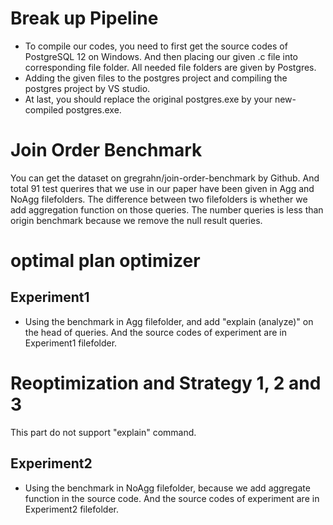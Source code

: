 # Break up Pipeline
* To compile our codes, you need to first get the source codes of PostgreSQL 12 on Windows. And then placing our given .c file into corresponding file folder. All needed file folders are given by Postgres.
* Adding the given files to the postgres project and compiling the postgres project by VS studio.
* At last, you should replace the original postgres.exe by your new-compiled postgres.exe.

# Join Order Benchmark
You can get the dataset on gregrahn/join-order-benchmark by Github. And total 91 test querires that we use in our paper have been given in Agg and NoAgg filefolders. The difference between two filefolders is whether we add aggregation function on those queries. The number queries is less than origin benchmark because we remove the null result queries.

# optimal plan optimizer
## Experiment1
* Using the benchmark in Agg filefolder, and add "explain (analyze)" on the head of queries. And the source codes of experiment are in Experiment1 filefolder.

# Reoptimization and Strategy 1, 2 and 3
This part do not support "explain" command.
## Experiment2
* Using the benchmark in NoAgg filefolder, because we add aggregate function in the source code. And the source codes of experiment are in Experiment2 filefolder.
